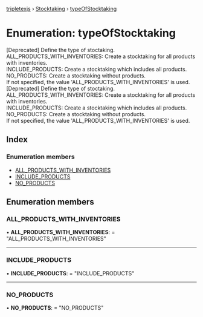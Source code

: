 [tripletexjs](../README.md) › [Stocktaking](../modules/stocktaking.md) › [typeOfStocktaking](stocktaking.typeofstocktaking.md)

# Enumeration: typeOfStocktaking

[Deprecated] Define the type of stoctaking.<br>ALL_PRODUCTS_WITH_INVENTORIES: Create a stocktaking for all products with inventories.<br>INCLUDE_PRODUCTS: Create a stocktaking which includes all products.<br>NO_PRODUCTS: Create a stocktaking without products.<br>If not specified, the value 'ALL_PRODUCTS_WITH_INVENTORIES' is used.
[Deprecated] Define the type of stoctaking.<br>ALL_PRODUCTS_WITH_INVENTORIES: Create a stocktaking for all products with inventories.<br>INCLUDE_PRODUCTS: Create a stocktaking which includes all products.<br>NO_PRODUCTS: Create a stocktaking without products.<br>If not specified, the value 'ALL_PRODUCTS_WITH_INVENTORIES' is used.

## Index

### Enumeration members

* [ALL_PRODUCTS_WITH_INVENTORIES](stocktaking.typeofstocktaking.md#all_products_with_inventories)
* [INCLUDE_PRODUCTS](stocktaking.typeofstocktaking.md#include_products)
* [NO_PRODUCTS](stocktaking.typeofstocktaking.md#no_products)

## Enumeration members

###  ALL_PRODUCTS_WITH_INVENTORIES

• **ALL_PRODUCTS_WITH_INVENTORIES**: = "ALL_PRODUCTS_WITH_INVENTORIES"

___

###  INCLUDE_PRODUCTS

• **INCLUDE_PRODUCTS**: = "INCLUDE_PRODUCTS"

___

###  NO_PRODUCTS

• **NO_PRODUCTS**: = "NO_PRODUCTS"
